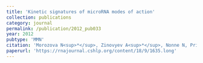 ```yaml
---
title: 'Kinetic signatures of microRNA modes of action'
collection: publications
category: journal
permalink: /publication/2012_pub033
year: 2012
pubtype: 'MMN'
citation: 'Morozova N<sup>*</sup>, Zinovyev A<sup>*</sup>, Nonne N, Pritchard L-L, Gorban AN, Harel-Bellan A. <a href="https://rnajournal.cshlp.org/content/18/9/1635.long">Kinetic signatures of microRNA modes of action</a>. 2012. <i>RNA</i> 18(9): 032284'
paperurl: 'https://rnajournal.cshlp.org/content/18/9/1635.long'
---
```


